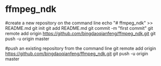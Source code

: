 # ffmpeg_ndk

#create a new repository on the command line
echo "# ffmpeg_ndk" >> README.md
git init
git add README.md
git commit -m "first commit"
git remote add origin https://github.com/bingdaoqianfeng/ffmpeg_ndk.git
git push -u origin master

#push an existing repository from the command line
git remote add origin https://github.com/bingdaoqianfeng/ffmpeg_ndk.git
git push -u origin master
